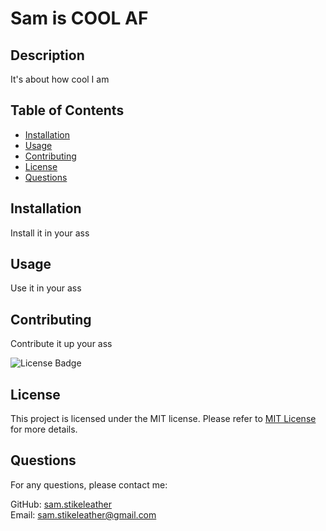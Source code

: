 # Sam is COOL AF

## Description
It's about how cool I am

## Table of Contents
- [Installation](#installation)
- [Usage](#usage)
- [Contributing](#contributing)
- [License](#license)
- [Questions](#questions)

## Installation
Install it in your ass

## Usage
Use it in your ass

## Contributing
Contribute it up your ass

![License Badge](https://img.shields.io/badge/license-MIT-blue)

## License
This project is licensed under the MIT license. Please refer to [MIT License]() for more details.

## Questions
For any questions, please contact me:

GitHub: [sam.stikeleather](https://github.com/sam.stikeleather)  
Email: sam.stikeleather@gmail.com
